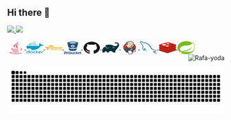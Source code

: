 ## Hi there 👋

<div>
  <a href="https://www.linkedin.com/in/george-souza/">
  <img height="160em" src="https://github-readme-stats.vercel.app/api?username=georgearaujo&show_icons=true&theme=dark&include_all_commits=true&count_private=true"/>
  <img height="160em" src="https://github-readme-stats.vercel.app/api/top-langs/?username=georgearaujo&layout=compact&langs_count=5&theme=dark"/>
</div>
  
<div style="display: inline_block"><br>
  <img align="center" alt="George-Java" height="30" width="40" src="https://raw.githubusercontent.com/devicons/devicon/master/icons/java/java-plain.svg">
  <img align="center" alt="George-Docker" height="30" width="40" src="https://raw.githubusercontent.com/devicons/devicon/master/icons/docker/docker-plain-wordmark.svg">
  <img align="center" alt="George-AWS" height="30" width="40" src="https://raw.githubusercontent.com/devicons/devicon/master/icons/amazonwebservices/amazonwebservices-plain-wordmark.svg">
  <img align="center" alt="George-BitBucket" height="30" width="40" src="https://raw.githubusercontent.com/devicons/devicon/master/icons/bitbucket/bitbucket-original-wordmark.svg">
  <img align="center" alt="George-Git" height="30" width="40" src="https://raw.githubusercontent.com/devicons/devicon/master/icons/github/github-original.svg">
  <img align="center" alt="George-Gradle" height="30" width="40" src="https://raw.githubusercontent.com/devicons/devicon/master/icons/gradle/gradle-plain.svg">
  <img align="center" alt="George-Jenkins" height="30" width="40" src="https://raw.githubusercontent.com/devicons/devicon/master/icons/jenkins/jenkins-original.svg">
  <img align="center" alt="George-MySQL" height="30" width="40" src="https://raw.githubusercontent.com/devicons/devicon/master/icons/mysql/mysql-plain.svg">
  <img align="center" alt="George-Redis" height="30" width="40" src="https://raw.githubusercontent.com/devicons/devicon/master/icons/redis/redis-original.svg">
  <img align="center" alt="George-Spring" height="30" width="40" src="https://raw.githubusercontent.com/devicons/devicon/master/icons/spring/spring-original.svg">
  
  <img align="right" alt="Rafa-yoda" src="https://cdn.discordapp.com/attachments/795358919417397249/825430589581688872/hi.gif">
</div>

##

![Snake animation](https://github.com/georgearaujo/georgearaujo/blob/output/github-contribution-grid-snake.svg)

